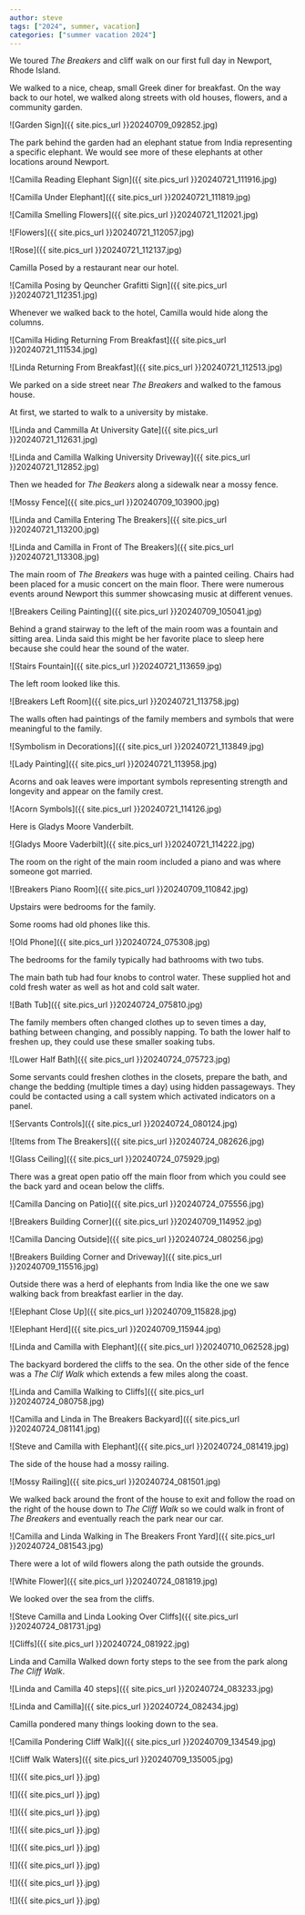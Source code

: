 ```yaml
---
author: steve
tags: ["2024", summer, vacation]
categories: ["summer vacation 2024"]
---
```

We toured *The Breakers* and cliff walk on our first full day in Newport, Rhode Island.    


We walked to a nice, cheap, small Greek diner for breakfast. On the way back to our hotel, we walked along streets with old houses, flowers, and a community garden.  

![Garden Sign]({{ site.pics_url }}20240709_092852.jpg)  

The park behind the garden had an elephant statue from India representing a specific elephant. We would see more of these elephants at other locations around Newport.   

![Camilla Reading Elephant Sign]({{ site.pics_url }}20240721_111916.jpg)  

![Camilla Under Elephant]({{ site.pics_url }}20240721_111819.jpg)  

![Camilla Smelling Flowers]({{ site.pics_url }}20240721_112021.jpg)  

![Flowers]({{ site.pics_url }}20240721_112057.jpg)  

![Rose]({{ site.pics_url }}20240721_112137.jpg)  

Camilla Posed by a restaurant near our hotel.  

![Camilla Posing by Qeuncher Grafitti Sign]({{ site.pics_url }}20240721_112351.jpg)  

Whenever we walked back to the hotel, Camilla would hide along the columns.  

![Camilla Hiding Returning From Breakfast]({{ site.pics_url }}20240721_111534.jpg)  

![Linda Returning From Breakfast]({{ site.pics_url }}20240721_112513.jpg)  

We parked on a side street near *The Breakers* and walked to the famous house.  

At first, we started to walk to a university by mistake.  

![Linda and Cammilla At University Gate]({{ site.pics_url }}20240721_112631.jpg)  

![Linda and Camilla Walking University Driveway]({{ site.pics_url }}20240721_112852.jpg)  

Then we headed for *The Beakers* along a sidewalk near a mossy fence.  

![Mossy Fence]({{ site.pics_url }}20240709_103900.jpg)  

![Linda and Camilla Entering The Breakers]({{ site.pics_url }}20240721_113200.jpg)  

![Linda and Camilla in Front of The Breakers]({{ site.pics_url }}20240721_113308.jpg)  

The main room of *The Breakers* was huge with a painted ceiling. Chairs had been placed for a music concert on the main floor. There were numerous events around Newport this summer showcasing music at different venues.  

![Breakers Ceiling Painting]({{ site.pics_url }}20240709_105041.jpg)  

Behind a grand stairway to the left of the main room was a fountain and sitting area. Linda said this might be her favorite place to sleep here because she could hear the sound of the water.  

![Stairs Fountain]({{ site.pics_url }}20240721_113659.jpg)  

The left room looked like this.  

![Breakers Left Room]({{ site.pics_url }}20240721_113758.jpg)  

The walls often had paintings of the family members and symbols that were meaningful to the family.  

![Symbolism in Decorations]({{ site.pics_url }}20240721_113849.jpg)  

![Lady Painting]({{ site.pics_url }}20240721_113958.jpg)  

Acorns and oak leaves were important symbols representing strength and longevity and appear on the family crest.  

![Acorn Symbols]({{ site.pics_url }}20240721_114126.jpg)  

Here is Gladys Moore Vanderbilt.  

![Gladys Moore Vaderbilt]({{ site.pics_url }}20240721_114222.jpg)  

The room on the right of the main room included a piano and was where someone got married.  

![Breakers Piano Room]({{ site.pics_url }}20240709_110842.jpg)  

Upstairs were bedrooms for the family.  

Some rooms had old phones like this.  

![Old Phone]({{ site.pics_url }}20240724_075308.jpg)  

The bedrooms for the family typically had bathrooms with two tubs.  

The main bath tub had four knobs to control water. These supplied hot and cold fresh water as well as hot and cold salt water.  

![Bath Tub]({{ site.pics_url }}20240724_075810.jpg)  

The family members often changed clothes up to seven times a day, bathing between changing, and possibly napping. To bath the lower half to freshen up, they could use these smaller soaking tubs.  

![Lower Half Bath]({{ site.pics_url }}20240724_075723.jpg)  

Some servants could freshen clothes in the closets, prepare the bath, and change the bedding (multiple times a day) using hidden passageways.  They could be contacted using a call system which activated indicators on a panel.  

![Servants Controls]({{ site.pics_url }}20240724_080124.jpg)  

![Items from The Breakers]({{ site.pics_url }}20240724_082626.jpg)  

![Glass Ceiling]({{ site.pics_url }}20240724_075929.jpg)  

There was a great open patio off the main floor from which you could see the back yard and ocean below the cliffs.  

![Camilla Dancing on Patio]({{ site.pics_url }}20240724_075556.jpg)  


![Breakers Building Corner]({{ site.pics_url }}20240709_114952.jpg)  

![Camilla Dancing Outside]({{ site.pics_url }}20240724_080256.jpg) 

![Breakers Building Corner and Driveway]({{ site.pics_url }}20240709_115516.jpg)  

Outside there was a herd of elephants from India like the one we saw walking back from breakfast earlier in the day.  

![Elephant Close Up]({{ site.pics_url }}20240709_115828.jpg)  

![Elephant Herd]({{ site.pics_url }}20240709_115944.jpg)  

![Linda and Camilla with Elephant]({{ site.pics_url }}20240710_062528.jpg)  

The backyard bordered the cliffs to the sea. On the other side of the fence was a *The Clif Walk* which extends a few miles along the coast.  

![Linda and Camilla Walking to Cliffs]({{ site.pics_url }}20240724_080758.jpg)  

![Camilla and Linda in The Breakers Backyard]({{ site.pics_url }}20240724_081141.jpg)  

![Steve and Camilla with Elephant]({{ site.pics_url }}20240724_081419.jpg)  

The side of the house had a mossy railing.  

![Mossy Railing]({{ site.pics_url }}20240724_081501.jpg)  

We walked back around the front of the house to exit and follow the road on the right of the house down to *The Cliff Walk* so we could walk in front of *The Breakers* and eventually reach the park near our car.  

![Camilla and Linda Walking in The Breakers Front Yard]({{ site.pics_url }}20240724_081543.jpg)  

There were a lot of wild flowers along the path outside the grounds.  

![White Flower]({{ site.pics_url }}20240724_081819.jpg)  

We looked over the sea from the cliffs.  

![Steve Camilla and Linda Looking Over Cliffs]({{ site.pics_url }}20240724_081731.jpg)  

![Cliffs]({{ site.pics_url }}20240724_081922.jpg)  

Linda and Camilla Walked down forty steps to the see from the park along *The Cliff Walk*.  

![Linda and Camilla 40 steps]({{ site.pics_url }}20240724_083233.jpg)  

![Linda and Camilla]({{ site.pics_url }}20240724_082434.jpg)  

Camilla pondered many things looking down to the sea.  

![Camilla Pondering Cliff Walk]({{ site.pics_url }}20240709_134549.jpg)  

![Cliff Walk Waters]({{ site.pics_url }}20240709_135005.jpg)  



![]({{ site.pics_url }}.jpg)  

![]({{ site.pics_url }}.jpg)  



![]({{ site.pics_url }}.jpg)  

![]({{ site.pics_url }}.jpg)  

![]({{ site.pics_url }}.jpg)  

![]({{ site.pics_url }}.jpg)  

![]({{ site.pics_url }}.jpg)  


![]({{ site.pics_url }}.jpg)  


